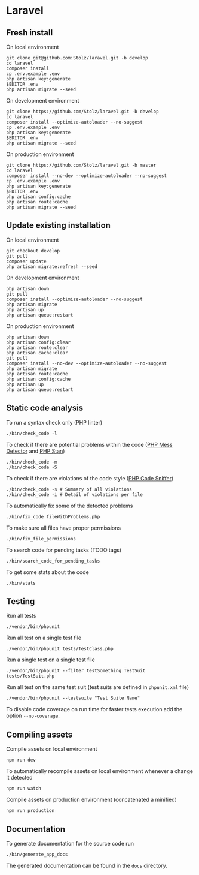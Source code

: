# Laravel

## Fresh install

On local environment

	git clone git@github.com:Stolz/laravel.git -b develop
	cd laravel
	composer install
	cp .env.example .env
	php artisan key:generate
	$EDITOR .env
	php artisan migrate --seed

On development environment

	git clone https://github.com/Stolz/laravel.git -b develop
	cd laravel
	composer install --optimize-autoloader --no-suggest
	cp .env.example .env
	php artisan key:generate
	$EDITOR .env
	php artisan migrate --seed

On production environment

	git clone https://github.com/Stolz/laravel.git -b master
	cd laravel
	composer install --no-dev --optimize-autoloader --no-suggest
	cp .env.example .env
	php artisan key:generate
	$EDITOR .env
	php artisan config:cache
	php artisan route:cache
	php artisan migrate --seed

## Update existing installation

On local environment

	git checkout develop
	git pull
	composer update
	php artisan migrate:refresh --seed

On development environment

	php artisan down
	git pull
	composer install --optimize-autoloader --no-suggest
	php artisan migrate
	php artisan up
	php artisan queue:restart

On production environment

	php artisan down
	php artisan config:clear
	php artisan route:clear
	php artisan cache:clear
	git pull
	composer install --no-dev --optimize-autoloader --no-suggest
	php artisan migrate
	php artisan route:cache
	php artisan config:cache
	php artisan up
	php artisan queue:restart

## Static code analysis

To run a syntax check only (PHP linter)

	./bin/check_code -l

To check if there are potential problems within the code ([PHP Mess Detector](https://phpmd.org/) and [PHP Stan](https://github.com/phpstan/phpstan))

	./bin/check_code -m
	./bin/check_code -S

To check if there are violations of the code style ([PHP Code Sniffer](https://github.com/squizlabs/PHP_CodeSniffer))

	./bin/check_code -s # Summary of all violations
	./bin/check_code -i # Detail of violations per file

To automatically fix some of the detected problems

	./bin/fix_code fileWithProblems.php

To make sure all files have proper permissions

	./bin/fix_file_permissions

To search code for pending tasks (TODO tags)

	./bin/search_code_for_pending_tasks

To get some stats about the code

	./bin/stats

## Testing

Run all tests

	./vendor/bin/phpunit

Run all test on a single test file

	./vendor/bin/phpunit tests/TestClass.php

Run a single test on a single test file

	./vendor/bin/phpunit --filter testSomething TestSuit tests/TestSuit.php

Run all test on the same test suit (test suits are defined in `phpunit.xml` file)

	./vendor/bin/phpunit --testsuite "Test Suite Name"

To disable code coverage on run time for faster tests execution add the option `--no-coverage`.

## Compiling assets

Compile assets on local environment

	npm run dev

To automatically recompile assets on local environment whenever a change it detected

	npm run watch

Compile assets on production environment (concatenated a minified)

	npm run production

## Documentation

To generate documentation for the source code run

	./bin/generate_app_docs

The generated documentation can be found in the `docs` directory.
